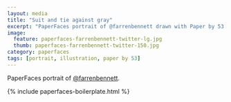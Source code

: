 ```yaml
---
layout: media
title: "Suit and tie against gray"
excerpt: "PaperFaces portrait of @farrenbennett drawn with Paper by 53 on an iPad."
image: 
  feature: paperfaces-farrenbennett-twitter-lg.jpg
  thumb: paperfaces-farrenbennett-twitter-150.jpg
category: paperfaces
tags: [portrait, illustration, paper by 53]
---
```


PaperFaces portrait of [@farrenbennett](http://twitter.com/farrenbennett).

{% include paperfaces-boilerplate.html %}